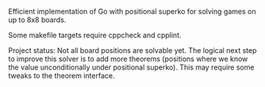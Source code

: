 Efficient implementation of Go with positional superko for solving games
on up to 8x8 boards.

Some makefile targets require cppcheck and cpplint.

Project status: Not all board positions are solvable yet. The logical next step
to improve  this solver is to add more theorems (positions where we know the 
value unconditionally under positional superko). This may require some tweaks
to the theorem interface.
